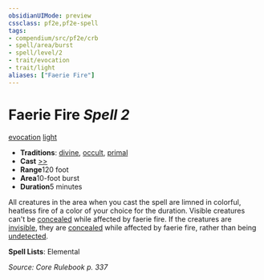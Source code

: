 ```yaml
---
obsidianUIMode: preview
cssclass: pf2e,pf2e-spell
tags:
- compendium/src/pf2e/crb
- spell/area/burst
- spell/level/2
- trait/evocation
- trait/light
aliases: ["Faerie Fire"]
---
```

# Faerie Fire *Spell 2*   
[evocation](../../rules/traits/evocation.md)  [light](../../rules/traits/light.md)  

- **Traditions**: [divine](../../rules/traits/divine.md), [occult](../../rules/traits/occult.md), [primal](../../rules/traits/primal.md)
- **Cast** [>>](../../rules/core-rulebook/chapter-9-playing-the-game.md#Actions "Two-Action") 
- **Range**120 foot
- **Area**10-foot burst
- **Duration**5 minutes

All creatures in the area when you cast the spell are limned in colorful, heatless fire of a color of your choice for the duration. Visible creatures can't be [concealed](../../rules/conditions.md#Concealed) while affected by faerie fire. If the creatures are [invisible](../../rules/conditions.md#Invisible), they are [concealed](../../rules/conditions.md#Concealed) while affected by faerie fire, rather than being [undetected](../../rules/conditions.md#Undetected).

**Spell Lists**: Elemental

*Source: Core Rulebook p. 337*